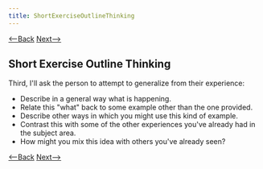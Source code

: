 ```yaml
---
title: ShortExerciseOutlineThinking
---
```

[<--Back](ShortExerciseOutlineObservation) [Next-->](ShortExerciseOutlineExplained)

## Short Exercise Outline Thinking
Third, I'll ask the person to attempt to generalize from their experience:
* Describe in a general way what is happening.
* Relate this "what" back to some example other than the one provided.
* Describe other ways in which you might use this kind of example.
* Contrast this with some of the other experiences you've already had in the subject area.
* How might you mix this idea with others you've already seen?

[<--Back](ShortExerciseOutlineObservation) [Next-->](ShortExerciseOutlineExplained)

